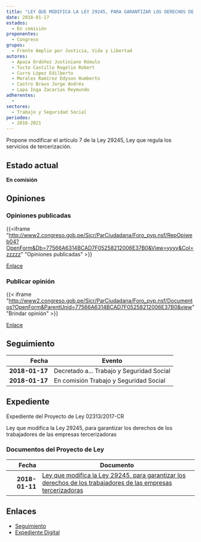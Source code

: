 ```yaml
---
title: "LEY QUE MODIFICA LA LEY 29245, PARA GARANTIZAR LOS DERECHOS DE LOS TRABAJADORES DE LAS EMPRESAS TERCERIZADORAS"
date: 2018-01-17
estados: 
  - En comisión
proponentes: 
  - Congreso
grupos: 
  - Frente Amplio por Justicia, Vida y Libertad
autores: 
  - Apaza Ordóñez Justiniano Rómulo
  - Tucto Castillo Rogelio Robert
  - Curro López Edilberto
  - Morales Ramírez Edyson Humberto
  - Castro Bravo Jorge Andrés
  - Lapa Inga Zacarías Reymundo
adherentes: 
  - 
sectores: 
  - Trabajo y Seguridad Social
periodos: 
  - 2016-2021
---
```


Propone modificar el artículo 7 de la Ley 29245, Ley que regula los servicios de tercerización.


## Estado actual

**En comisión**

## Opiniones

### Opiniones publicadas

{{<iframe "http://www2.congreso.gob.pe/Sicr/ParCiudadana/Foro_pvp.nsf/RepOpiweb04?OpenForm&Db=77566A6314BCAD7F05258212006E37B0&View=yyyy&Col=zzzzz" "Opiniones publicadas" >}}

[Enlace](http://www2.congreso.gob.pe/Sicr/ParCiudadana/Foro_pvp.nsf/RepOpiweb04?OpenForm&Db=77566A6314BCAD7F05258212006E37B0&View=yyyy&Col=zzzzz)
### Publicar opinión

{{< iframe "http://www2.congreso.gob.pe/Sicr/ParCiudadana/Foro_pvp.nsf/Documentos?OpenForm&ParentUnid=77566A6314BCAD7F05258212006E37B0&view" "Brindar opinión" >}}

[Enlace](http://www2.congreso.gob.pe/Sicr/ParCiudadana/Foro_pvp.nsf/Documentos?OpenForm&ParentUnid=77566A6314BCAD7F05258212006E37B0&view)

## Seguimiento

| Fecha | Evento |
|------:|--------|
| **2018-01-17** | Decretado a... Trabajo y Seguridad Social|
| **2018-01-17** | En comisión Trabajo y Seguridad Social|


## Expediente

Expediente del Proyecto de Ley 02313/2017-CR

Ley que modifica la Ley 29245, para garantizar los derechos de los trabajadores de las empresas tercerizadoras


### Documentos del Proyecto de Ley

| Fecha | Documento |
|------:|--------|
| **2018-01-11** | [Ley que modifica la Ley 29245, para garantizar los derechos de los trabajadores de las empresas tercerizadoras](http://www.leyes.congreso.gob.pe/Documentos/2016_2021/Proyectos_de_Ley_y_de_Resoluciones_Legislativas/PL0231320180111.pdf) |

## Enlaces 

- [Seguimiento](http://www2.congreso.gob.pe/Sicr/TraDocEstProc/CLProLey2016.nsf/f7fff46988ca05b1052578e100829cc7/992af50630932dc305258212006f8467?OpenDocument)
- [Expediente Digital](http://www2.congreso.gob.pe/Sicr/TraDocEstProc/CLProLey2016.nsf/f7fff46988ca05b1052578e100829cc7/992af50630932dc305258212006f8467?OpenDocument&Click=05257FB7005EB655.eb71d0cf91d8294e05256cdf006b5706/$Body/0.1C6C)
